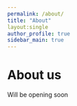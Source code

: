 ```yaml
---
permalink: /about/
title: "About"
layout:single
author_profile: true
sidebar_main: true
---
```


# About us  

Will be opening soon